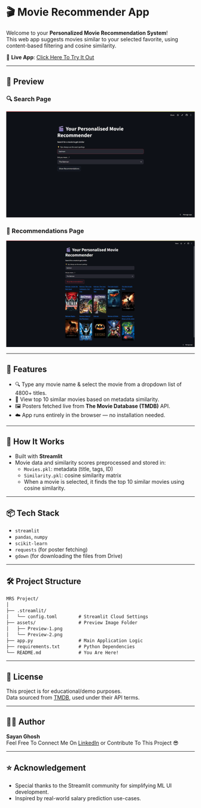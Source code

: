 # 🎬 Movie Recommender App

Welcome to your **Personalized Movie Recommendation System**!  
This web app suggests movies similar to your selected favorite, using content-based filtering and cosine similarity.

🔗 **Live App**: [Click Here To Try It Out](https://movies-recommendation-sg25.streamlit.app)

---

## 📸 Preview

### 🔍 Search Page
![Search Preview](https://github.com/Sayan-Ghosh-25/mrs-project/blob/main/assets/Preview-1.png?raw=true)

### 🎯 Recommendations Page
![Recommendations Preview](https://github.com/Sayan-Ghosh-25/mrs-project/blob/main/assets/Preview-2.png?raw=true)

---

## 🚀 Features

- 🔍 Type any movie name & select the movie from a dropdown list of 4800+ titles.
- 🤖 View top 10 similar movies based on metadata similarity.
- 🖼️ Posters fetched live from **The Movie Database (TMDB)** API.
- ☁️ App runs entirely in the browser — no installation needed.

---

## 🧠 How It Works

- Built with **Streamlit**
- Movie data and similarity scores preprocessed and stored in:
  - `Movies.pkl`: metadata (title, tags, ID)
  - `Similarity.pkl`: cosine similarity matrix
  - When a movie is selected, it finds the top 10 similar movies using cosine similarity.

---

## 📦 Tech Stack

- `streamlit`
- `pandas`, `numpy`
- `scikit-learn`
- `requests` (for poster fetching)
- `gdown` (for downloading the files from Drive)

---

## 🛠️ Project Structure

```
MRS Project/ 
│
├── .streamlit/
│   └── config.toml        # Streamlit Cloud Settings
├── assets/                # Preview Image Folder
│   ├── Preview-1.png
│   └── Preview-2.png
├── app.py                 # Main Application Logic
├── requirements.txt       # Python Dependencies
└── README.md              # You Are Here!
```

---

## 🧾 License

This project is for educational/demo purposes.  
Data sourced from [TMDB](https://www.themoviedb.org/), used under their API terms.

---

## 🙋‍♂️ Author

**Sayan Ghosh**  
Feel Free To Connect Me On [LinkedIn](https://www.linkedin.com/in/sayan-ghosh25) or Contribute To This Project 😎

---

## ⭐ Acknowledgement

- Special thanks to the Streamlit community for simplifying ML UI development.
- Inspired by real-world salary prediction use-cases.